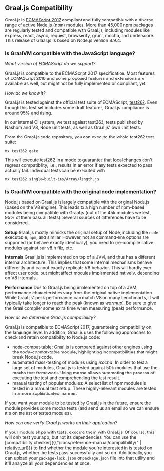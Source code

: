 ## Graal.js Compatibility

Graal.js is [ECMAScript 2017](http://www.ecma-international.org/ecma-262/8.0/index.html) compliant and fully compatible with a diverse range of active Node.js (npm) modules.
More than 45,000 npm packages are regularly tested and compatible with Graal.js, including modules like express, react, async, request, browserify, grunt, mocha, and underscore.
This release of Graal.js is based on Node.js version 8.9.4.

### Is GraalVM compatible with the JavaScript language?

_What version of ECMAScript do we support?_

Graal.js is compatible to the ECMAScript 2017 specification.
Most features of ECMAScript 2018 and some proposed features and extensions are available as well, but might not be fully implemented or compliant, yet.

_How do we know it?_

Graal.js is tested against the official test suite of ECMAScript, [test262](https://github.com/tc39/test262).
Even though this test set includes some draft features, Graal.js compliance is around 95% and rising.

In our internal CI system, we test against test262, tests published by Nashorn and V8, Node unit tests, as well as Graal.js' own unit tests.


From the Graal.js code repository, you can execute the whole test262 test suite:
```
mx test262 gate
```

This will execute test262 in a mode to guarantee that local changes don't regress compatibility, i.e., results in an error if any tests expected to pass actually fail.
Individual tests can be executed with
```
mx test262 single=built-ins/Array/length.js
```

### Is GraalVM compatible with the original node implementation?

Node.js based on Graal.js is largely compatible with the original Node.js (based on the V8 engine).
This leads to a high number of npm-based modules being compatible with Graal.js (out of the 45k modules we test, 95% of them pass all tests).
Several sources of differences have to be considered.

**Setup**
Graal.js mostly mimicks the original setup of Node, including the `node` executable, `npm`, and similar. However, not all command-line options are supported (or behave exactly identically), you need to (re-)compile native modules against our v8.h file, etc.

**Internals**
Graal.js is implemented on top of a JVM, and thus has a different internal architecture. This implies that some internal mechanisms behave differently and cannot exactly replicate V8 behavior. This will hardly ever affect user code, but might affect modules implemented natively, depending on V8 internals.

**Performance**
Due to Graal.js being implemented on top of a JVM, performance characteristics vary from the original native implementation. While Graal.js' peak performance can match V8 on many benchmarks, it will typically take longer to reach the peak (known as _warmup_). Be sure to give the Graal compiler some extra time when measuring (peak) performance.

_How do we determine Graal.js compatibility?_

Graal.js is compatible to ECMAScript 2017, guaranteeing compatibility on the language level.
In addition, Graal.js uses the following approaches to check and retain compatibility to Node.js code:

* node-compat-table: Graal.js is compared against other engines using the _node-compat-table_ module, highlighting incompatibilities that might break Node.js code.
* automated mass-testing of modules using _mocha_: In order to test a large set of modules, Graal.js is tested against 50k modules that use the mocha test framework. Using mocha allows automating the process of executing the test and comprehending the test result.
* manual testing of popular modules: A select list of npm modules is tested in a manual test setup. These highly-relevant modules are tested in a more sophisticated manner.

If you want your module to be tested by Graal.js in the future, ensure the module provides some mocha tests (and send us an email so we can ensure it's on the list of tested modules).

_How can one verify Graal.js works on their application?_

If your module ships with tests, execute them with Graal.js.
Of course, this will only test your app, but not its dependencies.
You can use the [compatibility checker]({{"/docs/reference-manual/compatibility/" | relative_url}}) to find whether the module you're interested in is tested on Graal.js, whether the tests pass successfully and so on.
Additionally, you can upload your `package-lock.json` or `package.json` file into that utility and it'll analyze all your dependencies at once.
